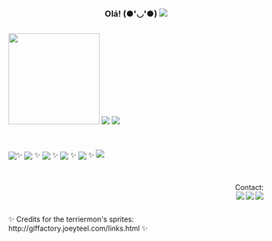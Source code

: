 ### <div align = "center">Olá! (●'◡'●) <img src ="http://giffactory.joeyteel.com/med/talia/TerriermonMovie.gif" /></div>
##
<div style = "display: inline_block">
  <img  height="180em" src="https://github-readme-stats.vercel.app/api?username=marianapmonteiro&show_icons=true&theme=vue" />
  <img src = "http://giffactory.joeyteel.com/med/talia/TerriermonData.gif" />
<img height"180em" src= https://github-readme-stats.vercel.app/api/top-langs/?username=marianapmonteiro&layout=compact&theme=vue />
</div>

##

   <div style = "display: inline_block"><br>
    <img align = "center" src= "https://img.shields.io/badge/JavaScript-F7DF1E?style=for-the-badge&logo=javascript&logoColor=black" />✨
    <img align = "center"src= "https://img.shields.io/badge/CSS-239120?&style=for-the-badge&logo=css3&logoColor=white" /> ✨
    <img align = "center"src= "https://img.shields.io/badge/HTML-239120?style=for-the-badge&logo=html5&logoColor=white"  /> ✨
    <img align = "center"src="https://img.shields.io/badge/Vue.js-35495E?style=for-the-badge&logo=vue.js&logoColor=4FC08D" /> ✨
    <img align = "center"src="https://img.shields.io/badge/C-00599C?style=for-the-badge&logo=c&logoColor=white" /> ✨
    <img src = "http://giffactory.joeyteel.com/med/talia/Terrierdata.gif" />
</div>

##

  <div align = "right"><br>
  <div>Contact:</div>
  <img src = "http://giffactory.joeyteel.com/med/talia/Terriermon.gif" />
  <a href="https://www.linkedin.com/in/mariana-monteiro-860388216/" target="_blank"> <img align = "right" src = "https://img.shields.io/badge/LinkedIn-0077B5?style=for-the-badge&logo=linkedin&logoColor=white" /></a>
 <a href="mailto:marianamonteiro0302@gmail.com?Subject=Título%20da%20mensagem"> <img align = "right" src="https://img.shields.io/badge/Gmail-D14836?style=for-the-badge&logo=gmail&logoColor=white" /> </a> 
</div>

##

<div>
 ✨ Credits for the terriermon's sprites: http://giffactory.joeyteel.com/links.html ✨ 
</div>
<!--
**marianapmonteiro/marianapmonteiro** is a ✨ _special_ ✨ repository because its `README.md` (this file) appears on your GitHub profile.

Here are some ideas to get you started:

- 🔭 I’m currently working on ...
- 🌱 Estudando WordPress
- 👯 I’m looking to collaborate on ...
- 🤔 I’m looking for help with ...
- 💬 Ask me about ...
- 📫 How to reach me: ...
- 😄 Pronouns: Any pronouns
- ⚡ Fun fact: ...
-->
##
